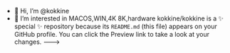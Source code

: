 - 👋 Hi, I’m @kokkine
- 👀 I’m interested in MACOS,WIN,4K 8K,hardware
kokkine/kokkine is a ✨ special ✨ repository because its `README.md` (this file) appears on your GitHub profile.
You can click the Preview link to take a look at your changes.
--->
